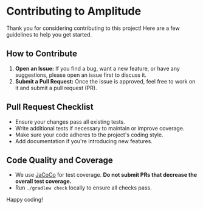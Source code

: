 # Contributing to Amplitude

Thank you for considering contributing to this project! Here are a few guidelines to help you get started.

## How to Contribute

1. **Open an Issue:** If you find a bug, want a new feature, or have any suggestions, please open an issue first to
   discuss it.
2. **Submit a Pull Request:** Once the issue is approved, feel free to work on it and submit a pull request (PR).

## Pull Request Checklist

- Ensure your changes pass all existing tests.
- Write additional tests if necessary to maintain or improve coverage.
- Make sure your code adheres to the project's coding style.
- Add documentation if you're introducing new features.

## Code Quality and Coverage

- We use [JaCoCo](https://www.eclemma.org/jacoco/) for test coverage. **Do not submit PRs that decrease the overall test
  coverage.**
- Run `./gradlew check` locally to ensure all checks pass.

Happy coding!
